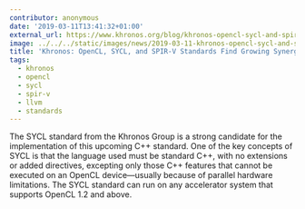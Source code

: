 ```yaml
---
contributor: anonymous
date: '2019-03-11T13:41:32+01:00'
external_url: https://www.khronos.org/blog/khronos-opencl-sycl-and-spir-v-standards-find-growing-synergy-with-llvms-compiler-community
image: ../../../static/images/news/2019-03-11-khronos-opencl-sycl-and-spir-v-standards-find-growing-synergy-with-llvm-s-compiler-community.webp
title: 'Khronos: OpenCL, SYCL, and SPIR-V Standards Find Growing Synergy with LLVMs Compiler Community'
tags:
  - khronos
  - opencl
  - sycl
  - spir-v
  - llvm
  - standards
---
```


The SYCL standard from the Khronos Group is a strong candidate for the implementation of this upcoming C++ standard. One
of the key concepts of SYCL is that the language used must be standard C++, with no extensions or added directives,
excepting only those C++ features that cannot be executed on an OpenCL device—usually because of parallel hardware
limitations. The SYCL standard can run on any accelerator system that supports OpenCL 1.2 and above.
